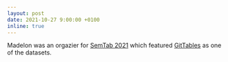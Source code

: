 ```yaml
---
layout: post
date: 2021-10-27 9:00:00 +0100
inline: true
---
```


Madelon was an orgazier for [SemTab 2021](https://www.cs.ox.ac.uk/isg/challenges/sem-tab/2021/index.html) which featured [GitTables](https://gittables.github.io) as one of the datasets.